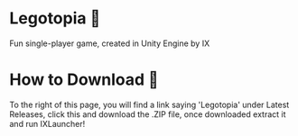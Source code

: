 # Legotopia 🐧
Fun single-player game, created in Unity Engine by IX

# How to Download 🦒
To the right of this page, you will find a link saying 'Legotopia' under Latest Releases, click this and download the .ZIP file, once downloaded extract it and run IXLauncher!
